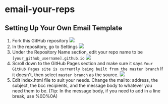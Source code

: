 # email-your-reps

## Setting Up Your Own Email Template
1. Fork this GitHub repository ![](https://github-images.s3.amazonaws.com/help/bootcamp/Bootcamp-Fork.png)
2. In the repository, go to Settings ![](https://guides.github.com/features/pages/repo-settings.png)
3. Under the Repository Name section, edit your repo name to be ```[your_github_username].github.io``` ![](https://github-images.s3.amazonaws.com/enterprise/2.14/assets/images/help/repository/repository-name-change.png)
4. Scroll down to the GitHub Pages section and make sure it says ```Your GitHub Pages site is currently being built from the master branch``` If it doesn't, then select ```master branch``` as the source. ![](https://guides.github.com/features/pages/launch-theme-chooser.png)
5. Edit index.html file to suit your needs. Change the mailto: address, the subject, the bcc recipients, and the message body to whatever you need them to be. (Tip: In the message body, if you need to add in a line break, use %0D%0A)
